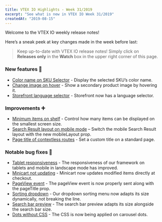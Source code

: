 ```yaml
---
title: VTEX IO Highlights - Week 31/2019
excerpt: "See what is new in VTEX IO Week 31/2019"
createdAt: "2019-08-15"
---
```


Welcome to the VTEX IO weekly release notes!

Here’s a sneak peek at key changes made in the week before last:

> Keep up-to-date with VTEX IO release notes! Simply click on **Releases only** in the **Watch** box in the upper right corner of this page.

### New features :rocket:

- [Color name on SKU Selector](color-name-sku-selector.md) - Display the selected SKU’s color name.
- [Change image on hover](change-image-on-hover.md) - Show a secondary product image by hovering it.
- [Storefront language selector](storefront-language-selector.md) - Storefront now has a language selector.

### Improvements :heavy_plus_sign:

- [Minimum items on shelf](minimum-items-shelf.md) - Control how many items can be displayed on the smallest screen size.
- [Search Result layout on mobile mode](hide-layout-switcher-mobile.md) – Switch the mobile Search Result layout with the new mobileLayout prop.
- [Page title of contextless routes](custom-title-standard-page.md) - Set a custom title on a standard page.

### Notable bug fixes :bug:

- [Tablet responsiveness](https://github.com/vtex-apps/store-discussion/issues/56) - The responsiveness of our framework on tablets and mobile in landscape mode has improved.
- [Minicart not updating](https://github.com/vtex-apps/minicart/pull/171) - Minicart now updates modified items directly at checkout.
- [PageView event](https://github.com/vtex-apps/store/pull/312) - The pageView event is now properly sent along with the pageTitle prop.
- [Sorting dropdown](https://github.com/vtex-apps/search-result/pull/217) - Our dropdown sorting menu now adapts its size dynamically, not breaking the line.
- [Search bar preview](https://github.com/vtex-apps/store-components/pull/539) - The search bar preview adapts its size alongside the search bar size.
- [Dots without CSS](https://github.com/vtex-apps/carousel/pull/83) - The CSS is now being applied on carousel dots.
